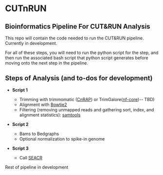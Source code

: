 # CUTnRUN
## Bioinformatics Pipeline For CUT&RUN Analysis

This repo will contain the code needed to run the CUT&RUN pipeline. Currently in development.

For all of these steps, you will need to run the python script for the step, and then run the associated bash script that python script generates before moving onto the next step in the pipeline.

## Steps of Analysis (and to-dos for development)
  
  - **Script 1**
      - Trimming with trimmomatic ([CnRAP](https://star-protocols.cell.com/protocols/944#key-resources-table)) or TrimGalore([nf-core](https://nf-co.re/cutandrun))-- TBD)
      - Alignment with [Bowtie2](http://bowtie-bio.sourceforge.net/bowtie2/index.shtml)
      - Filtering (removing unmapped reads and gathering sort, index, and alignment statistics): [samtools](http://www.htslib.org/)
    
  - **Script 2**
      - Bams to Bedgraphs 
      - Optional normalization to spike-in genome


  - **Script 3**
      - Call [SEACR](https://github.com/FredHutch/SEACR)

Rest of pipeline in development 
     
